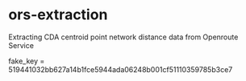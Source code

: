 # ors-extraction
Extracting CDA centroid point network distance data from Openroute Service

fake_key = 519441032bb627a14b1fce5944ada06248b001cf51110359785b3ce7
